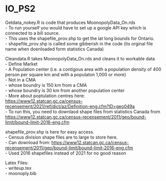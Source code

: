# IO_PS2

Getdata_nokey.R is code that produces MoonopolyData_On.rds   
    - To run yourself you would have to set up a google API key which is connected to a bill source.   
    - This uses the shapefile_prov.shp to get the lat long bounds for Ontario.   
    - shapefile_prov.shp is called some gibberish in the code (its orginal file name when doenloaded form statistics Canada)  

Cleandata.R takes MoonopolyData_On.rds and cleans it to workable data   
    - Define Market  
        -  A Population center (i.e. a contigous area with a population density of 400 person per square km and with a populaton 1,000 or more)   
        -  Not in a CMA  
        -  whose boundry is 150 km from a CMA  
        -  whose boundry is 30 km from another population center  
    - More about poptulation centres here: https://www12.statcan.gc.ca/census-recensement/2021/ref/dict/az/Definition-eng.cfm?ID=geo049a   
    - To run this, you need to downlaod shape files from statistics Canada from https://www12.statcan.gc.ca/census-recensement/2011/geo/bound-limit/bound-limit-2016-eng.cfm  

shapefile_prov.shp is here for easy access.   
    - Census division shape files are to large to store here.   
    - Can download from: https://www12.statcan.gc.ca/census-recensement/2011/geo/bound-limit/bound-limit-2016-eng.cfm  
    - Used 2016 shapefiles instead of 2021 for no good reason  

Latex Files:  
        - writeup.tex  
        - moonoply.bib  
